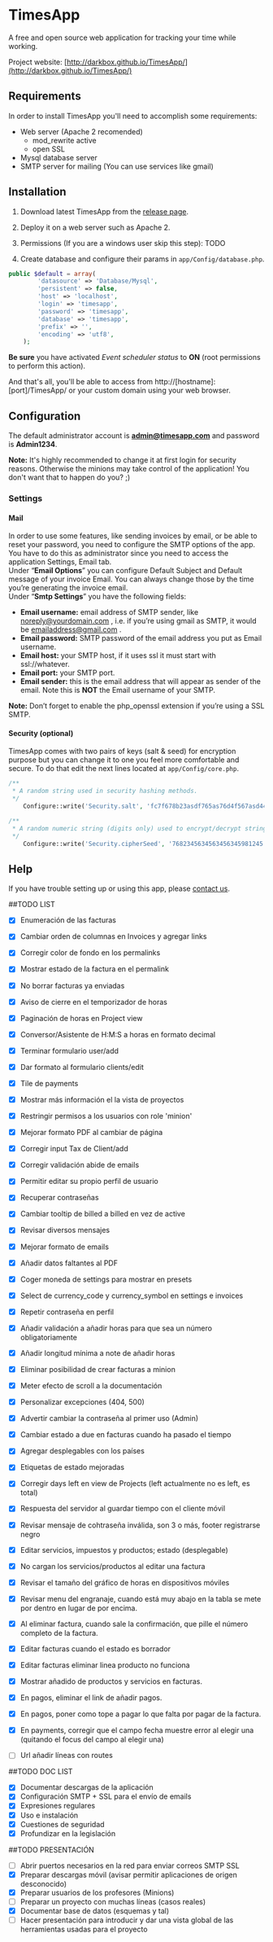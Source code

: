  TimesApp
==========

A free and open source web application for tracking your time while working.

Project website: [http://darkbox.github.io/TimesApp/](http://darkbox.github.io/TimesApp/)


## Requirements

In order to install TimesApp you'll need to accomplish some requirements:

- Web server (Apache 2 recomended)
    - mod_rewrite active
    - open SSL
- Mysql database server
- SMTP server for mailing (You can use services like gmail)

## Installation

1. Download latest TimesApp from the [release page](http://darkbox.github.io/TimesApp/ "download").

2. Deploy it on a web server such as Apache 2.

3. Permissions (If you are a windows user skip this step): 
TODO

4. Create database and configure their params in `app/Config/database.php`.
``` php
public $default = array(
        'datasource' => 'Database/Mysql',
        'persistent' => false,
        'host' => 'localhost',
        'login' => 'timesapp',
        'password' => 'timesapp',
        'database' => 'timesapp',
        'prefix' => '',
        'encoding' => 'utf8',
    );
```
**Be sure** you have activated *Event scheduler status* to **ON** (root permissions to perform this action).


And that's all, you'll be able to access from http://[hostname]:[port]/TimesApp/ or your custom domain using your web browser.

## Configuration
The default administrator account is **admin@timesapp.com** and password is **Admin1234**. 

**Note:** It's highly recommended to change it at first login for security reasons. Otherwise the minions may take control of the application! You don't want that to happen do you? ;)

### Settings

#### Mail
In order to use some features, like sending invoices by email, or be able to reset your password, you need to configure the SMTP options of the app.
You have to do this as administrator since you need to access the application Settings, Email tab.  
Under “**Email Options**” you can configure Default Subject and Default message of your invoice Email. 
You can always change those by the time you’re generating the invoice email.  
Under “**Smtp Settings**” you have the following fields:
* **Email username:** email address of SMTP sender, like noreply@yourdomain.com , i.e. if you’re using gmail as SMTP, it would be emailaddress@gmail.com .
* **Email password:** SMTP password of the email address you put as Email username.
* **Email host:** your SMTP host, if it uses ssl it must start with ssl://whatever.
* **Email port:** your SMTP port.
* **Email sender:** this is the email address that will appear as sender of the email. Note this is **NOT** the Email username of your SMTP.

**Note:** Don’t forget to enable the php_openssl extension if you’re using a SSL SMTP. 

#### Security (optional)
TimesApp comes with two pairs of keys (salt & seed) for encryption purpose but you can change it to one you feel more comfortable and secure.
To do that edit the next lines located at `app/Config/core.php`.
``` php
/**
 * A random string used in security hashing methods.
 */
    Configure::write('Security.salt', 'fc7f678b23asdf765as76d4f567asd442890df5e9f');

/**
 * A random numeric string (digits only) used to encrypt/decrypt strings.
 */
    Configure::write('Security.cipherSeed', '7682345634563456345981245');
```

## Help
If you have trouble setting up or using this app, please [contact us](http://example.com "contact").


##TODO LIST
- [x] Enumeración de las facturas
- [x] Cambiar orden de columnas en Invoices y agregar links
- [x] Corregir color de fondo en los permalinks 
- [x] Mostrar estado de la factura en el permalink
- [x] No borrar facturas ya enviadas
- [x] Aviso de cierre en el temporizador de horas
- [x] Paginación de horas en Project view
- [x] Conversor/Asistente de H:M:S a horas en formato decimal
- [x] Terminar formulario user/add
- [x] Dar formato al formulario clients/edit
- [x] Tile de payments
- [x] Mostrar más información el la vista de proyectos
- [x] Restringir permisos a los usuarios con role 'minion'
- [x] Mejorar formato PDF al cambiar de página
- [x] Corregir input Tax de Client/add
- [x] Corregir validación abide de emails
- [x] Permitir editar su propio perfil de usuario
- [x] Recuperar contraseñas
- [x] Cambiar tooltip de billed a billed en vez de active
- [x] Revisar diversos mensajes
- [x] Mejorar formato de emails
- [x] Añadir datos faltantes al PDF
- [x] Coger moneda de settings para mostrar en presets
- [x] Select de currency_code y currency_symbol en settings e invoices
- [x] Repetir contraseña en perfil
- [x] Añadir validación a añadir horas para que sea un número obligatoriamente
- [x] Añadir longitud mínima a note de añadir horas
- [x] Eliminar posibilidad de crear facturas a minion 
- [x] Meter efecto de scroll a la documentación
- [x] Personalizar excepciones (404, 500)
- [x] Advertir cambiar la contraseña al primer uso (Admin)
- [x] Cambiar estado a due en facturas cuando ha pasado el tiempo
- [x] Agregar desplegables con los países
- [x] Etiquetas de estado mejoradas 
- [x] Corregir days left en view de Projects (left actualmente no es left, es total)
- [x] Respuesta del servidor al guardar tiempo con el cliente móvil
- [x] Revisar mensaje de cohtraseña inválida, son 3 o más, footer registrarse negro
- [x] Editar servicios, impuestos y productos; estado (desplegable)
- [x] No cargan los servicios/productos al editar una factura
- [x] Revisar el tamaño del gráfico de horas en dispositivos móviles
- [x] Revisar menu del engranaje, cuando está muy abajo en la tabla se mete por dentro en lugar de por encima.
- [x] Al eliminar factura, cuando sale la confirmación, que pille el número completo de la factura.
- [x] Editar facturas cuando el estado es borrador 
- [x] Editar facturas eliminar linea producto no funciona
- [x] Mostrar añadido de productos y servicios en facturas.
- [x] En pagos, eliminar el link de añadir pagos.
- [x] En pagos, poner como tope a pagar lo que falta por pagar de la factura.
- [x] En payments, corregir que el campo fecha muestre error al elegir una (quitando el focus del campo al elegir una)
- [ ] Url añadir líneas con routes 


##TODO DOC LIST
- [x] Documentar descargas de la aplicación
- [x] Configuración SMTP + SSL para el envío de emails
- [x] Expresiones regulares
- [x] Uso e instalación
- [x] Cuestiones de seguridad
- [x] Profundizar en la legislación

##TODO PRESENTACIÓN
- [ ] Abrir puertos necesarios en la red para enviar correos SMTP SSL
- [x] Preparar descargas móvil (avisar permitir aplicaciones de origen desconocido)
- [x] Preparar usuarios de los profesores (Minions)
- [ ] Preparar un proyecto con muchas líneas (casos reales)
- [x] Documentar base de datos (esquemas y tal)
- [ ] Hacer presentación para introducir y dar una vista global de las herramientas usadas para el proyecto 

